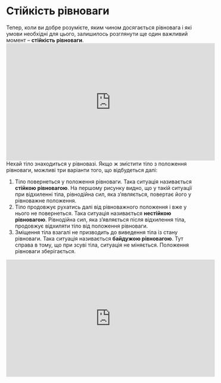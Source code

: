 # Стiйкiсть рiвноваги

<div class="space">Тепер, коли ви добре розумiєте, яким чином досягається рiвновага i якi умови необхiднi для цього, залишилось розглянути ще один важливий момент – <b>стiйкiсть рiвноваги</b>.</div>

<div class="space"><div class="fluidMedia">
<iframe width="560" height="315" src="https://www.youtube.com/embed/9lH6vnSDQPU" frameborder="0" allowfullscreen></iframe>
</div></div>

<div class="space">Нехай тiло знаходиться у рiвновазi. Якщо ж змiстити тiло з положення рiвноваги, можливi три варiанти того, що вiдбудеться далi:</div>

<ol>
<div class="space"><li>
Тiло повернеться у положення рiвноваги. Така ситуацiя називається <span class="p1"><b>стiйкою рiвновагою</b></span>. На першому рисунку видно, що у такiй ситуацiї при вiдхиленнi тiла, рiвнодiйна сил, яка з’являється, повертає його у рiвноважне положення.</div>
</li>
<div class="space"><li>
Тiло продовжує рухатись далi вiд рiвноважного положення i вже у нього не повернеться. Така ситуацiя називається <span class="p1"><b>нестiйкою рiвновагою</b></span>. Рiвнодiйна сил, яка з’являється пiсля вiдхилення тiла, продовжує вiдхиляти тiло вiд положення рiвноваги.</div>
</li>
<div class="space"><li>
Змiщення тiла взагалi не призводить до виведення тiла iз стану рiвноваги. Така ситуацiя називається <span class="p1"><b>байдужою рiвновагою</b></span>. Тут справа в тому, що при зсувi тiла, ситуацiя не мiняється. Положення рiвноваги зберiгається.</div>
</li>
</ol>

<div class="space"><div class="fluidMedia">
<iframe width="560" height="315" src="https://www.youtube.com/embed/sM4jHpn_Rvw" frameborder="0" allowfullscreen></iframe>
</div></div>